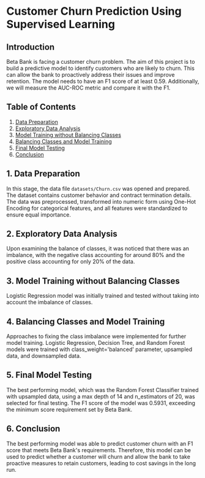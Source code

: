 # Customer Churn Prediction Using Supervised Learning

## Introduction

Beta Bank is facing a customer churn problem. The aim of this project is to build a predictive model to identify customers who are likely to churn. This can allow the bank to proactively address their issues and improve retention. The model needs to have an F1 score of at least 0.59. Additionally, we will measure the AUC-ROC metric and compare it with the F1.

## Table of Contents

1. [Data Preparation](#data-preparation)
2. [Exploratory Data Analysis](#eda)
3. [Model Training without Balancing Classes](#unbalanced-training)
4. [Balancing Classes and Model Training](#balanced-training)
5. [Final Model Testing](#model-testing)
6. [Conclusion](#conclusion)

<a name="data-preparation"></a>
## 1. Data Preparation

In this stage, the data file `datasets/Churn.csv` was opened and prepared. The dataset contains customer behavior and contract termination details. The data was preprocessed, transformed into numeric form using One-Hot Encoding for categorical features, and all features were standardized to ensure equal importance.

<a name="eda"></a>
## 2. Exploratory Data Analysis

Upon examining the balance of classes, it was noticed that there was an imbalance, with the negative class accounting for around 80% and the positive class accounting for only 20% of the data.

<a name="unbalanced-training"></a>
## 3. Model Training without Balancing Classes

Logistic Regression model was initially trained and tested without taking into account the imbalance of classes. 

<a name="balanced-training"></a>
## 4. Balancing Classes and Model Training

Approaches to fixing the class imbalance were implemented for further model training. Logistic Regression, Decision Tree, and Random Forest models were trained with class_weight='balanced' parameter, upsampled data, and downsampled data. 

<a name="model-testing"></a>
## 5. Final Model Testing

The best performing model, which was the Random Forest Classifier trained with upsampled data, using a max depth of 14 and n_estimators of 20, was selected for final testing. The F1 score of the model was 0.5931, exceeding the minimum score requirement set by Beta Bank.

<a name="conclusion"></a>
## 6. Conclusion

The best performing model was able to predict customer churn with an F1 score that meets Beta Bank's requirements. Therefore, this model can be used to predict whether a customer will churn and allow the bank to take proactive measures to retain customers, leading to cost savings in the long run.
